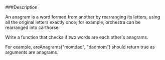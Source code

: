 ###Description

An anagram is a word formed from another by rearranging its letters, using all the original letters exactly once;
for example, orchestra can be rearranged into carthorse.

Write a function that checks if two words are each other's anagrams.

For example, areAnagrams("momdad", "dadmom") should return true as arguments are anagrams.
